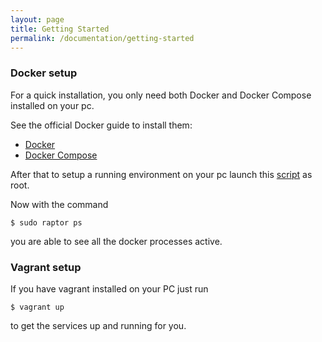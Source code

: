 ```yaml
---
layout: page
title: Getting Started
permalink: /documentation/getting-started
---
```


### Docker setup

For a quick installation, you only need both Docker and Docker Compose installed on your pc.

See the official Docker guide to install them:

- [Docker](https://docs.docker.com/engine/installation/linux/ubuntu/#/install-docker)
- [Docker Compose](https://docs.docker.com/compose/install/)

After that to setup a running environment on your pc launch this [script](https://raw.githubusercontent.com/raptorbox/raptor/master/scripts/installer.sh) as root.

Now with the command

``
$ sudo raptor ps
``

you are able to see all the docker processes active.

### Vagrant setup

If you have vagrant installed on your PC just run

``
$ vagrant up
``

to get the services up and running for you.
